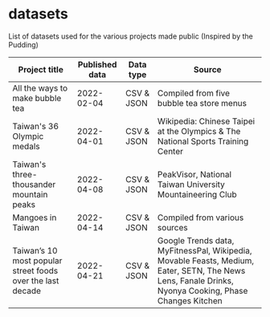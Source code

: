 # datasets
List of datasets used for the various projects made public (Inspired by the Pudding)

| Project title  | Published data | Data type | Source |
| ------------- | ------------- | ------------- | ------------- |
| All the ways to make bubble tea | 2022-02-04  | CSV & JSON | Compiled from five bubble tea store menus |
| Taiwan's 36 Olympic medals  | 2022-04-01  | CSV & JSON | Wikipedia: Chinese Taipei at the Olympics & The National Sports Training Center | 
| Taiwan's three-thousander mountain peaks  | 2022-04-08  | CSV & JSON | PeakVisor, National Taiwan University Mountaineering Club |
| Mangoes in Taiwan  | 2022-04-14  | CSV & JSON | Compiled from various sources |
| Taiwan’s 10 most popular street foods over the last decade  | 2022-04-21  | CSV & JSON | Google Trends data, MyFitnessPal, Wikipedia, Movable Feasts, Medium, Eater, SETN, The News Lens, Fanale Drinks, Nyonya Cooking, Phase Changes Kitchen |
